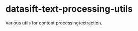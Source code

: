 datasift-text-processing-utils
==============================

Various utils for content processing/extraction.
